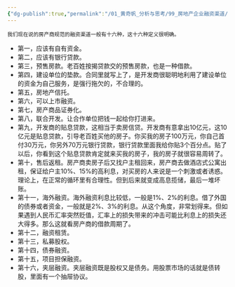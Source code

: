 ```yaml
---
{"dg-publish":true,"permalink":"/01_黄奇帆_分析与思考/99_房地产企业融资渠道/","dgPassFrontmatter":true}
---
```



`我们现在说的房产商规范的融资渠道一般有十六种，这十六种定义很明确。`

- 第一，应该有自有资金。
- 第二，应该有银行贷款。
- 第三，预售房款。老百姓按揭贷款交的预售房款，也是一种借款。
- 第四，建设单位的垫款。合同里就写上了，是开发商很聪明地利用了建设单位的资金为自己服务，是强行拖欠的，不合理的。
- 第五，房地产信托。
- 第六，可以上市融资。
- 第七，房产商品证券化。
- 第八，联合开发。让合作单位把钱一起给你打进来。
- 第九，开发商的贴息贷款，这相当于卖房信贷。开发商有意拿出10亿元，这10亿元是贴息贷款，引导老百姓买他的房子。你买我的房子100万元，你自己首付30万元，你另外70万元银行贷款，银行贷款里面我给你贴3个百分点。贴了以后，你看到这个贴息贷款肯定就来买我的房子，我的房子就很容易周转了。
- 第十，售后返租。房产商卖房子后又找户主租回来，房产商去做酒店式公寓出租，保证给户主10%、15%的高利息，对买房的人来说是一个刺激或者诱惑。理论上，在正常的循环里有合理性。但到后来就变成高息揽储，最后一堆坏账。
- 第十一，海外融资。海外融资利息比较低，一般是1%、2%的利息。借了外国的债券或者资金，一般就是2%、3%的利息。从这个角度，非常划得来。但如果遇到人民币汇率突然贬值，汇率上的损失带来的冲击可能比利息上的损失还大得多。那么这就看房产商的借款周期了。
- 第十二，融资租赁。
- 第十三，私募股权。
- 第十四，债券融资。
- 第十五，项目担保融资。
- 第十六，夹层融资。夹层融资既是股权又是债务。用股票市场的话就是债转股，里面有一个抽屉协议。